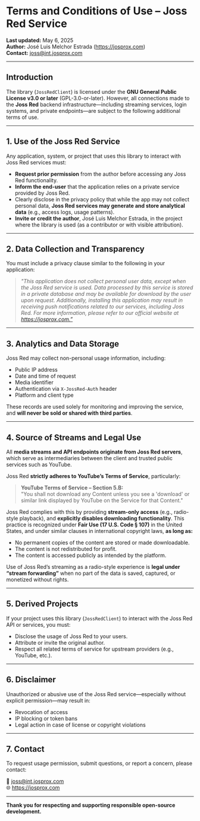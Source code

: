 # Terms and Conditions of Use – Joss Red Service

**Last updated:** May 6, 2025  
**Author:** José Luis Melchor Estrada (https://josprox.com)  
**Contact:** joss@int.josprox.com

---

## Introduction

The library (`JossRedClient`) is licensed under the **GNU General Public License v3.0 or later** (GPL-3.0-or-later). However, all connections made to the **Joss Red** backend infrastructure—including streaming services, login systems, and private endpoints—are subject to the following additional terms of use.

---

## 1. Use of the Joss Red Service

Any application, system, or project that uses this library to interact with Joss Red services must:

- **Request prior permission** from the author before accessing any Joss Red functionality.
- **Inform the end-user** that the application relies on a private service provided by Joss Red.
- Clearly disclose in the privacy policy that while the app may not collect personal data, **Joss Red services may generate and store analytical data** (e.g., access logs, usage patterns).
- **Invite or credit the author**, José Luis Melchor Estrada, in the project where the library is used (as a contributor or with visible attribution).

---

## 2. Data Collection and Transparency

You must include a privacy clause similar to the following in your application:

> _"This application does not collect personal user data, except when the Joss Red service is used. Data processed by this service is stored in a private database and may be available for download by the user upon request. Additionally, installing this application may result in receiving push notifications related to our services, including Joss Red. For more information, please refer to our official website at https://josprox.com.”_

---

## 3. Analytics and Data Storage

Joss Red may collect non-personal usage information, including:

- Public IP address
- Date and time of request
- Media identifier
- Authentication via `X-JossRed-Auth` header
- Platform and client type

These records are used solely for monitoring and improving the service, and **will never be sold or shared with third parties**.

---

## 4. Source of Streams and Legal Use

All **media streams and API endpoints originate from Joss Red servers**, which serve as intermediaries between the client and trusted public services such as YouTube.

Joss Red **strictly adheres to YouTube’s Terms of Service**, particularly:

> **YouTube Terms of Service – Section 5.B:**  
> "You shall not download any Content unless you see a 'download' or similar link displayed by YouTube on the Service for that Content."

Joss Red complies with this by providing **stream-only access** (e.g., radio-style playback), and **explicitly disables downloading functionality**. This practice is recognized under **Fair Use (17 U.S. Code § 107)** in the United States, and under similar clauses in international copyright laws, **as long as:**

- No permanent copies of the content are stored or made downloadable.
- The content is not redistributed for profit.
- The content is accessed publicly as intended by the platform.

Use of Joss Red’s streaming as a radio-style experience is **legal under “stream forwarding”** when no part of the data is saved, captured, or monetized without rights.

---

## 5. Derived Projects

If your project uses this library (`JossRedClient`) to interact with the Joss Red API or services, you must:

- Disclose the usage of Joss Red to your users.
- Attribute or invite the original author.
- Respect all related terms of service for upstream providers (e.g., YouTube, etc.).

---

## 6. Disclaimer

Unauthorized or abusive use of the Joss Red service—especially without explicit permission—may result in:

- Revocation of access
- IP blocking or token bans
- Legal action in case of license or copyright violations

---

## 7. Contact

To request usage permission, submit questions, or report a concern, please contact:

📧 joss@int.josprox.com  
🌐 https://josprox.com

---

**Thank you for respecting and supporting responsible open-source development.**
